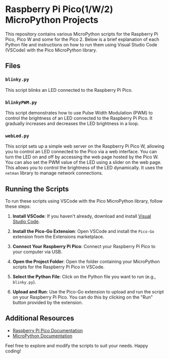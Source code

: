# Raspberry Pi Pico(1/W/2) MicroPython Projects

This repository contains various MicroPython scripts for the Raspberry Pi Pico, Pico W and some for the Pico 2. Below is a brief explanation of each Python file and instructions on how to run them using Visual Studio Code (VSCode) with the Pico MicroPython library.

## Files

### `blinky.py`
This script blinks an LED connected to the Raspberry Pi Pico.

### `blinkyPWM.py`
This script demonstrates how to use Pulse Width Modulation (PWM) to control the brightness of an LED connected to the Raspberry Pi Pico. It gradually increases and decreases the LED brightness in a loop.

### `webLed.py`
This script sets up a simple web server on the Raspberry Pi Pico W, allowing you to control an LED connected to the Pico via a web interface. You can turn the LED on and off by accessing the web page hosted by the Pico W. You can also set the PWM value of the LED using a slider on the web page. This allows you to control the brightness of the LED dynamically.
It uses the `netman` library to manage network connections.
 


## Running the Scripts

To run these scripts using VSCode with the Pico MicroPython library, follow these steps:

1. **Install VSCode**: If you haven't already, download and install [Visual Studio Code](https://code.visualstudio.com/).

2. **Install the Pico-Go Extension**: Open VSCode and install the `Pico-Go` extension from the Extensions marketplace.

3. **Connect Your Raspberry Pi Pico**: Connect your Raspberry Pi Pico to your computer via USB.

4. **Open the Project Folder**: Open the folder containing your MicroPython scripts for the Raspberry Pi Pico in VSCode.

5. **Select the Python File**: Click on the Python file you want to run (e.g., `blinky.py`).

6. **Upload and Run**: Use the Pico-Go extension to upload and run the script on your Raspberry Pi Pico. You can do this by clicking on the "Run" button provided by the extension.

## Additional Resources

- [Raspberry Pi Pico Documentation](https://www.raspberrypi.org/documentation/rp2040/getting-started/)
- [MicroPython Documentation](https://docs.micropython.org/en/latest/)

Feel free to explore and modify the scripts to suit your needs. Happy coding!
